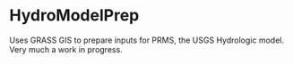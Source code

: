 # HydroModelPrep
Uses GRASS GIS to prepare inputs for PRMS, the USGS Hydrologic model. Very much a work in progress.
